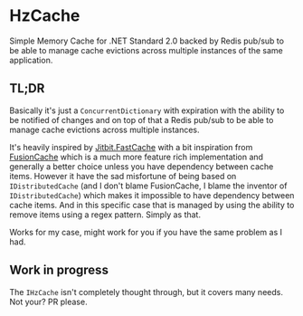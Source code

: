 # HzCache

Simple Memory Cache for .NET Standard 2.0 backed by Redis pub/sub to be able to manage cache evictions
across multiple instances of the same application.


## TL;DR

Basically it's just a `ConcurrentDictionary` with expiration with the ability to be notified of
changes and on top of that a Redis pub/sub to be able to manage cache evictions across multiple instances.

It's heavily inspired by [Jitbit.FastCache](https://github.com/jitbit/FastCache) with a bit inspiration
from [FusionCache](https://github.com/ZiggyCreatures/FusionCache) which is a much more feature rich implementation
and generally a better choice unless you have dependency between cache items. However it have the sad misfortune of 
being based on `IDistributedCache` (and I don't blame FusionCache, I blame the inventor of `IDistributedCache`)
which makes it impossible to have dependency between cache items. And in this specific case that is managed
by using the ability to remove items using a regex pattern. Simply as that.

Works for my case, might work for you if you have the same problem as I had.

## Work in progress
The `IHzCache` isn't completely thought through, but it covers many needs. Not your? PR please.